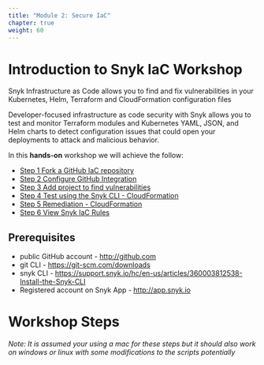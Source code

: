 ```yaml
---
title: "Module 2: Secure IaC"
chapter: true
weight: 60
---
```


# Introduction to Snyk IaC Workshop

Snyk Infrastructure as Code allows you to find and fix vulnerabilities in your Kubernetes, Helm, Terraform and CloudFormation configuration files

Developer-focused infrastructure as code security with Snyk allows you to test and monitor Terraform modules and Kubernetes YAML, JSON, and Helm charts to detect configuration issues that could open your deployments to attack and malicious behavior.

In this **hands-on** workshop we will achieve the follow:

* [Step 1 Fork a GitHub IaC repository](60_iac/61_step1_forkrepo.html)
* [Step 2 Configure GitHub Integration](60_iac/62_step2_configuregithub.html)
* [Step 3 Add project to find vulnerabilities](60_iac/63_step3_addproject.html)
* [Step 4 Test using the Snyk CLI - CloudFormation](60_iac/64_step4_snykcli.html)
* [Step 5 Remediation - CloudFormation](60_iac/65_step5_remediation.html)
* [Step 6 View Snyk IaC Rules](60_iac/66_step6_iacrules.html)

## Prerequisites

* public GitHub account - http://github.com
* git CLI - https://git-scm.com/downloads
* snyk CLI - https://support.snyk.io/hc/en-us/articles/360003812538-Install-the-Snyk-CLI
* Registered account on Snyk App - http://app.snyk.io

# Workshop Steps

_Note: It is assumed your using a mac for these steps but it should also work on windows or linux with some modifications to the scripts potentially_

